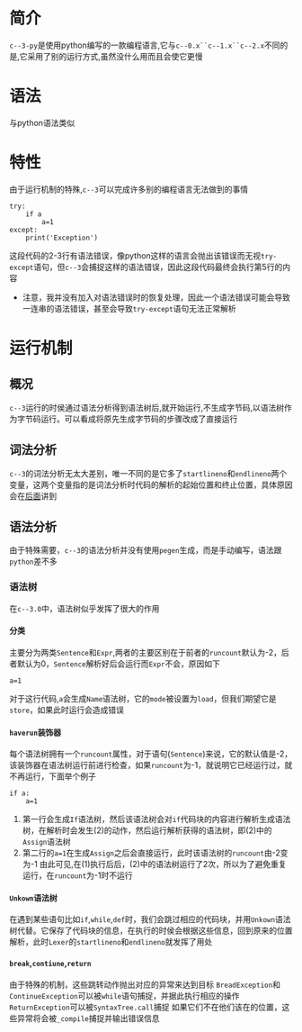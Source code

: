 # 简介
`c--3-py`是使用python编写的一款编程语言,它与`c--0.x``c--1.x``c--2.x`不同的是,它采用了别的运行方式,虽然没什么用而且会使它更慢
# 语法
与python语法类似
# 特性
由于运行机制的特殊,`c--3`可以完成许多别的编程语言无法做到的事情
```
try:
    if a
        a=1
except:
    print('Exception')
```
这段代码的2-3行有语法错误，像python这样的语言会抛出该错误而无视`try-except`语句，但`c--3`会捕捉这样的语法错误，因此这段代码最终会执行第5行的内容
- 注意，我并没有加入对语法错误时的恢复处理，因此一个语法错误可能会导致一连串的语法错误，甚至会导致`try-except`语句无法正常解析
# 运行机制
## 概况
`c--3`运行的时侯通过语法分析得到语法树后,就开始运行,不生成字节码,以语法树作为字节码运行。可以看成将原先生成字节码的步骤改成了直接运行
## 词法分析
`c--3`的词法分析无太大差别，唯一不同的是它多了`startlineno`和`endlineno`两个变量，这两个变量指的是词法分析时代码的解析的起始位置和终止位置，具体原因会在[后面](####`Unkown`语法树)讲到
## 语法分析
由于特殊需要，`c--3`的语法分析并没有使用`pegen`生成，而是手动编写，语法跟`python`差不多
### 语法树
在`c--3.0`中，语法树似乎发挥了很大的作用
#### 分类
主要分为两类`Sentence`和`Expr`,两者的主要区别在于前者的`runcount`默认为-2，后者默认为0，`Sentence`解析好后会运行而`Expr`不会，原因如下
```
a=1
```
对于这行代码,`a`会生成`Name`语法树，它的`mode`被设置为`load`，但我们期望它是`store`，如果此时运行会造成错误
#### `haverun`装饰器
每个语法树拥有一个`runcount`属性，对于语句(`Sentence`)来说，它的默认值是-2，该装饰器在语法树运行前进行检查，如果`runcount`为-1，就说明它已经运行过，就不再运行，下面举个例子
```
if a:
    a=1
```
1. 第一行会生成`If`语法树，然后该语法树会对`if`代码块的内容进行解析生成语法树，在解析时会发生(2)的动作，然后运行解析获得的语法树，即(2)中的`Assign`语法树
2. 第二行的`a=1`在生成`Assign`之后会直接运行，此时该语法树的`runcount`由-2变为-1
由此可见,在(1)执行后后，(2)中的语法树运行了2次，所以为了避免重复运行，在`runcount`为-1时不运行
#### `Unkown`语法树
在遇到某些语句比如`if`,`while`,`def`时，我们会跳过相应的代码块，并用`Unkown`语法树代替。它保存了代码块的信息，在执行的时侯会根据这些信息，回到原来的位置解析，此时`Lexer`的`startlineno`和`endlineno`就发挥了用处
#### `break`,`contiune`,`return`
由于特殊的机制，这些跳转动作抛出对应的异常来达到目标
`BreadException`和`ContinueException`可以被`while`语句捕捉，并据此执行相应的操作
`ReturnException`可以被`SyntaxTree.call`捕捉
如果它们不在他们该在的位置，这些异常将会被`_compile`捕捉并输出错误信息